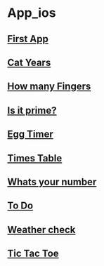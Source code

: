 # App_ios
## [First App](https://github.com/kvinlazy/App_ios/tree/master/test1)
## [Cat Years](https://github.com/kvinlazy/App_ios/tree/master/Cat_app)
## [How many Fingers](https://github.com/kvinlazy/App_ios/tree/master/Howmayfingers)
## [Is it prime?](https://github.com/kvinlazy/App_ios/tree/master/Is%20it%20Prime)
## [Egg Timer](https://github.com/kvinlazy/App_ios/tree/master/eggtimer)
## [Times Table](https://github.com/kvinlazy/App_ios/tree/master/Times%20Table)
## [Whats your number](https://github.com/kvinlazy/App_ios/tree/master/test4%20storage)
## [To Do](https://github.com/kvinlazy/App_ios/tree/master/To%20Do%20list)
## [Weather check](https://github.com/kvinlazy/App_ios/tree/master/Whats%20weather)
## [Tic Tac Toe](https://github.com/kvinlazy/App_ios/tree/master/tic%20tac%20toe)
